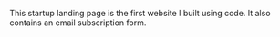 This startup landing page is the first website I built using code.
It also contains an email subscription form. 
